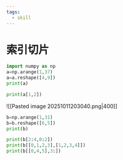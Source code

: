 ```yaml
---
tags:
  - skill
---
```

# 索引切片
```python
import numpy as np
a=np.arange(1,37)
a=a.reshape([4,9])
print(a)

print(a[1,2])
```


![[Pasted image 20251011203040.png|400]]
```python
b=np.arange(1,31)
b=b.reshape([6,5])
print(b)

print(b[2:4,0:2])
print(b[[0,1,2,3],[1,2,3,4]])
print(b[[0,4,5],3:])
```